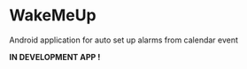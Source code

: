 # WakeMeUp

Android application for auto set up alarms from calendar event 

**IN DEVELOPMENT APP !**

